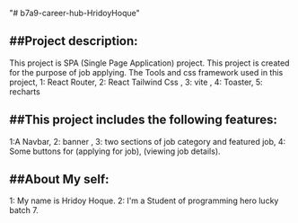 "# b7a9-career-hub-HridoyHoque" 

##Project description: 
---------------------
This project is SPA (Single Page Application) project.
This project is created for the purpose of job applying.
The Tools and css framework used in this project,
1: React Router, 2: React Tailwind Css , 3:  vite , 4: Toaster, 5: recharts


##This project includes the following features:
-----------------------------------------------
1:A Navbar, 2: banner , 3: two sections of job category and featured job,
4: Some buttons for (applying for job), (viewing job details).


##About My self:
-----------------
1: My name is Hridoy Hoque.
2: I'm a Student of programming hero lucky batch 7.

